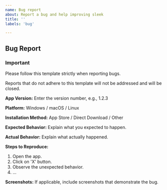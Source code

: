 ```yaml
---
name: Bug report
about: Report a bug and help improving sleek
title: ''
labels: 'bug'

---
```


## Bug Report

### Important ###
Please follow this template strictly when reporting bugs. 

Reports that do not adhere to this template will not be addressed and will be closed.

**App Version:** Enter the version number, e.g., 1.2.3

**Platform:** Windows / macOS / Linux

**Installation Method:** App Store / Direct Download / Other

**Expected Behavior:**
Explain what you expected to happen.

**Actual Behavior:**
Explain what actually happened.

**Steps to Reproduce:**
1. Open the app.
2. Click on 'X' button.
3. Observe the unexpected behavior.
4. ...

**Screenshots:**
If applicable, include screenshots that demonstrate the bug.